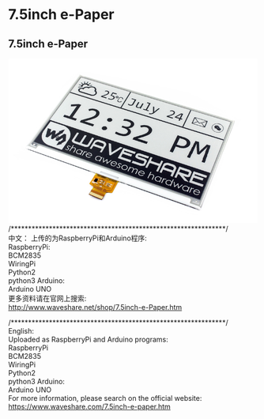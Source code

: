 ﻿# 7.5inch e-Paper

## 7.5inch e-Paper
![7.5inch-e-Paper-intro.JPG](7.5inch-e-Paper-intro.JPG)
/**************************************************************/  
中文：
上传的为RaspberryPi和Arduino程序:  
RaspberryPi:  
    BCM2835  
    WiringPi  
    Python2  
    python3 
Arduino:  
    Arduino UNO  
更多资料请在官网上搜索:    
http://www.waveshare.net/shop/7.5inch-e-Paper.htm

/**************************************************************/  
English:  
Uploaded as RaspberryPi and Arduino programs:  
RaspberryPi  
    BCM2835  
    WiringPi  
    Python2  
    python3 
Arduino:  
    Arduino UNO  
For more information, please search on the official website:  
https://www.waveshare.com/7.5inch-e-paper.htm
